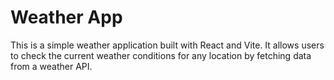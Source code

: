 # Weather App
This is a simple weather application built with React and Vite. It allows users to check the current weather conditions for any location by fetching data from a weather API.
